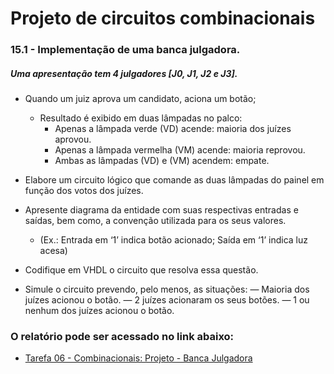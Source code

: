 # Projeto de circuitos combinacionais

### 15.1 - Implementação de uma banca julgadora.

##### Uma apresentação tem 4 julgadores [J0, J1, J2 e J3].

- Quando um juiz aprova um candidato, aciona um botão;

  - Resultado é exibido em duas lâmpadas no palco:
    - Apenas a lâmpada verde (VD) acende: maioria dos juízes aprovou.
    - Apenas a lâmpada vermelha (VM) acende: maioria reprovou.
    - Ambas as lâmpadas (VD) e (VM) acendem: empate.

- Elabore um circuito lógico que comande as duas lâmpadas do painel em função dos votos dos juízes.

- Apresente diagrama da entidade com suas respectivas entradas e saídas, bem como, a convenção utilizada para os seus valores.

  - (Ex.: Entrada em ‘1’ indica botão acionado; Saída em ‘1’ indica luz acesa)

- Codifique em VHDL o circuito que resolva essa questão.

- Simule o circuito prevendo, pelo menos, as situações:
  ― Maioria dos juízes acionou o botão.
  ― 2 juízes acionaram os seus botões.
  ― 1 ou nenhum dos juízes acionou o botão.

### O relatório pode ser acessado no link abaixo:

- [Tarefa 06 - Combinacionais: Projeto - Banca Julgadora](https://docs.google.com/document/d/1ND77LBDwA2bWw3cmuEwO3OwIpdTkxdSMe6pXN1fAWQU)
